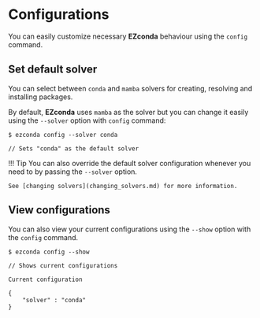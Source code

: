 # Configurations

You can easily customize necessary **EZconda** behaviour using the `config` command.

## Set default solver

You can select between `conda` and `mamba` solvers for creating, resolving and installing packages. 

By default, **EZconda** uses `mamba` as the solver but you can change it easily using the `--solver` option with `config` command:

<div class="termy">

```console
$ ezconda config --solver conda

// Sets "conda" as the default solver
```

</div>

!!! Tip
    You can also override the default solver configuration whenever you need to by passing the `--solver` option.
    
    See [changing solvers](changing_solvers.md) for more information.


## View configurations

You can also view your current configurations using the `--show` option with the `config` command.

<div class="termy">

```console
$ ezconda config --show

// Shows current configurations

Current configuration

{
    "solver" : "conda"
}
```

</div>
